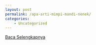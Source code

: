 ```yaml
---
layout: post
permalink: /apa-arti-mimpi-mandi-nenek/
categories:
    - Uncategorized
---
```


[Baca Selengkapnya](/01)